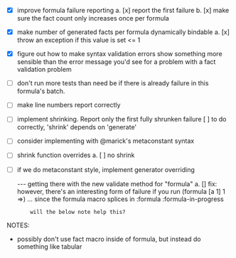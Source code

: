 
* [x] improve formula failure reporting
   a. [x] report the first failure
   b. [x] make sure the fact count only increases once per formula  

* [x] make number of generated facts per formula dynamically bindable
   a. [x] throw an exception if this value is set <= 1

* [x] figure out how to make syntax validation errors show something more sensible than the 
      error message you'd see for a problem with a fact validation problem 

* [ ] don't run more tests than need be if there is already failure in this formula's batch.
 
* [ ] make line numbers report correctly
  
* [ ] implement shrinking. Report only the first fully shrunken failure
         [  ] to do correctly, 'shrink' depends on 'generate'

* [ ] consider implementing with @marick's metaconstant syntax

* [ ] shrink function overrides
   a. [ ] no shrink
  
* [ ] if we do metaconstant style, implement generator overriding
  
    --- getting there with the new validate method for "formula"
      a. [] fix:  however, there's an interesting form of failure if you run (formula [a 1] 1 =>)
          ... since the formula macro splices in :formula :formula-in-progress
          
          will the below note help this?
          
NOTES:

* possibly don't use fact macro inside of formula, but instead do something like tabular